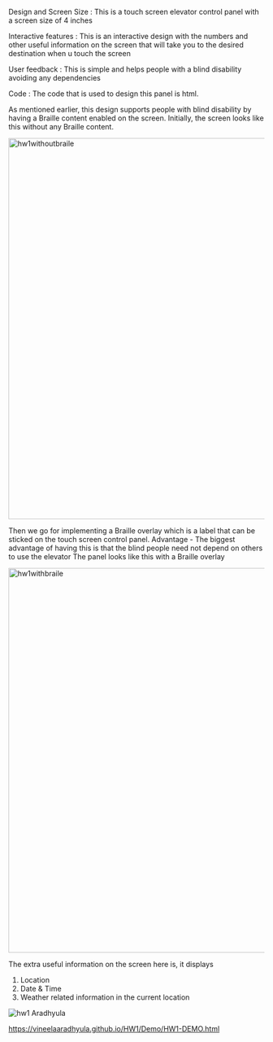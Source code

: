 Design and Screen Size :
This is a touch screen elevator control panel with a screen size of 4 inches

Interactive features :
This is an interactive design with the numbers and other useful information on the screen that will take you to the desired destination when u touch the screen

User feedback :
This is simple and helps people with a blind disability avoiding any dependencies

Code :
The code that is used to design this panel is html.

As mentioned earlier, this design supports people with blind disability by having a Braille content enabled on the screen. Initially, the screen looks like this without any Braille content.

<img width="749" alt="hw1withoutbraile" src="https://user-images.githubusercontent.com/55072446/65087685-52cf4c00-d97c-11e9-93bb-b0ce9eb208f6.png">

Then we go for implementing a Braille overlay which is a label that can be sticked on the touch screen control panel.
Advantage - The biggest advantage of having this is that the blind people need not depend on others to use the elevator
The panel looks like this with a Braille overlay

<img width="756" alt="hw1withbraile" src="https://user-images.githubusercontent.com/55072446/65087667-3cc18b80-d97c-11e9-9ed2-02bf0f1c9e1b.png">


The extra useful information on the screen here is, it displays
1. Location
2. Date & Time
3. Weather related information in the current location


![hw1 Aradhyula](https://user-images.githubusercontent.com/55072446/65087725-6c709380-d97c-11e9-8c32-da6707a0b689.gif)



https://vineelaaradhyula.github.io/HW1/Demo/HW1-DEMO.html
